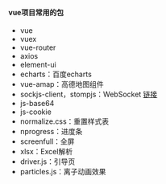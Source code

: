 #### vue项目常用的包

* vue
* vuex
* vue-router
* axios
* element-ui
* echarts：百度echarts
* vue-amap：高德地图组件
* sockjs-client，stompjs：WebSocket [链接](https://www.jianshu.com/p/b8aa70bf1340)
* js-base64
* js-cookie
* normalize.css：重置样式表
* nprogress：进度条
* screenfull：全屏
* xlsx：Excel解析
* driver.js：引导页
* particles.js：离子动画效果

